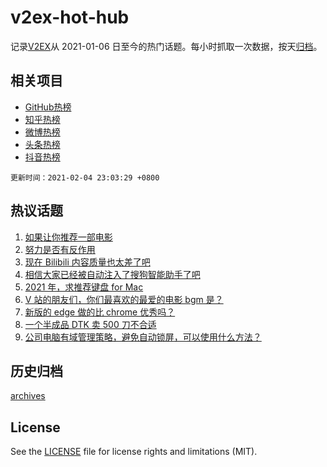 # v2ex-hot-hub

 记录[V2EX](https://www.v2ex.com/)从 2021-01-06 日至今的热门话题。每小时抓取一次数据，按天[归档](archives)。
 
 ## 相关项目

- [GitHub热榜](https://github.com/lonnyzhang423/github-hot-hub)
- [知乎热榜](https://github.com/lonnyzhang423/zhihu-hot-hub)
- [微博热榜](https://github.com/lonnyzhang423/weibo-hot-hub)
- [头条热榜](https://github.com/lonnyzhang423/toutiao-hot-hub)
- [抖音热榜](https://github.com/lonnyzhang423/douyin-hot-hub)


 `更新时间：2021-02-04 23:03:29 +0800`

## 热议话题

1. [如果让你推荐一部电影](https://www.v2ex.com/t/751220)
1. [努力是否有反作用](https://www.v2ex.com/t/751265)
1. [现在 Bilibili 内容质量也太差了吧](https://www.v2ex.com/t/751221)
1. [相信大家已经被自动注入了搜狗智能助手了吧](https://www.v2ex.com/t/751120)
1. [2021 年，求推荐键盘 for Mac](https://www.v2ex.com/t/751085)
1. [V 站的朋友们，你们最喜欢的最爱的电影 bgm 是？](https://www.v2ex.com/t/751257)
1. [新版的 edge 做的比 chrome 优秀吗？](https://www.v2ex.com/t/751156)
1. [一个半成品 DTK 卖 500 刀不合适](https://www.v2ex.com/t/751167)
1. [公司电脑有域管理策略，避免自动锁屏，可以使用什么方法？](https://www.v2ex.com/t/751179)

## 历史归档

[archives](archives)

## License

See the [LICENSE](LICENSE) file for license rights and limitations (MIT).
